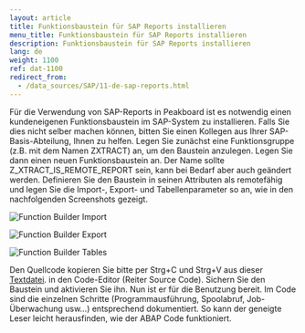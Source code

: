```yaml
---
layout: article
title: Funktionsbaustein für SAP Reports installieren
menu_title: Funktionsbaustein für SAP Reports installieren
description: Funktionsbaustein für SAP Reports installieren
lang: de
weight: 1100
ref: dat-1100
redirect_from:
  - /data_sources/SAP/11-de-sap-reports.html
---
```


Für die Verwendung von SAP-Reports in Peakboard ist es notwendig einen kundeneigenen Funktionsbaustein im SAP-System zu installieren.
Falls Sie dies nicht selber machen können, bitten Sie einen Kollegen aus Ihrer SAP-Basis-Abteilung, Ihnen zu helfen. Legen Sie zunächst eine Funktionsgruppe (z.B. mit dem Namen ZXTRACT) an, um den Baustein anzulegen. Legen Sie dann einen neuen Funktionsbaustein an. Der Name sollte Z_XTRACT_IS_REMOTE_REPORT sein, kann bei Bedarf aber auch geändert werden. Definieren Sie den Baustein in seinen Attributen als remotefähig und legen Sie die Import-, Export- und Tabellenparameter so an, wie in den nachfolgenden Screenshots gezeigt.

![Function Builder Import](/assets/images/data-sources/sap/report-custom-function-01.png)

![Function Builder Export](/assets/images/data-sources/sap/report-custom-function-02.png)

![Function Builder Tables](/assets/images/data-sources/sap/report-custom-function-03.png)

Den Quellcode kopieren Sie bitte per Strg+C und Strg+V aus dieser [Textdatei](https://peakboard.com/download/dokumente/Z_XTRACT_IS_REMOTE_REPORT.txt). in den Code-Editor (Reiter Source Code). Sichern Sie den Baustein und aktivieren Sie ihn. Nun ist er für die Benutzung bereit.
Im Code sind die einzelnen Schritte (Programmausführung, Spoolabruf, Job-Überwachung usw…) entsprechend dokumentiert. So kann der geneigte Leser leicht herausfinden, wie der ABAP Code funktioniert.
